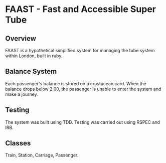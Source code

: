 FAAST - Fast and Accessible Super Tube
======================================

Overview
--------
FAAST is a hypothetical simplified system for managing the tube system within London, built in ruby.

Balance System
-------------
Each passenger's balance is stored on a crustacean card. When the balance drops below 2.00, the passenger is unable to enter the system and make a journey.

Testing
-------
The system was built using TDD. Testing was carried out using RSPEC and IRB.

Classes
-------
Train,
Station,
Carriage,
Passenger.
